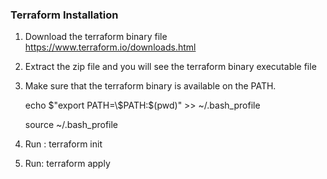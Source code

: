 ### Terraform Installation

1. Download the terraform binary file https://www.terraform.io/downloads.html

2. Extract the zip file and you will see the terraform binary executable file

3. Make sure that the terraform binary is available on the PATH.

   echo $"export PATH=\$PATH:$(pwd)" >> ~/.bash_profile

   source ~/.bash_profile

4. Run : terraform init

5. Run: terraform apply
